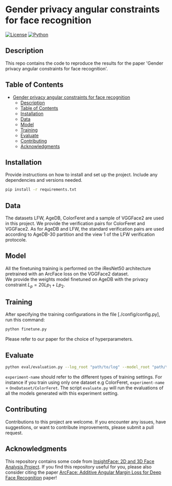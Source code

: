 # Gender privacy angular constraints for face recognition

[![License](https://img.shields.io/badge/License-MIT-yellow.svg)](https://opensource.org/licenses/MIT)
[![Python](https://img.shields.io/badge/Python-3.6%20%7C%203.7%20%7C%203.8-blue.svg)](https://www.python.org/downloads/)

## Description

This repo contains the code to reproduce the results for the paper 'Gender privacy angular constraints for face recognition'.

## Table of Contents


- [Gender privacy angular constraints for face recognition](#gender-privacy-angular-constraints-for-face-recognition)
  - [Description](#description)
  - [Table of Contents](#table-of-contents)
  - [Installation](#installation)
  - [Data](#data)
  - [Model](#model)
  - [Training](#training)
  - [Evaluate](#evaluate)
  - [Contributing](#contributing)
  - [Acknowledgments](#acknowledgments)

## Installation

Provide instructions on how to install and set up the project. Include any dependencies and versions needed.

```bash
pip install -r requirements.txt
```
## Data
The datasets LFW, AgeDB, ColorFeret and a sample of VGGFace2 are used in this project. We provide the verification pairs for ColorFeret and VGGFace2. As for AgeDB and LFW, the standard verification pairs are used according to AgeDB-30 partition and the view 1 of the LFW verification protocole.

## Model
All the finetuning training is performed on the iResNet50 architecture pretrained with an ArcFace loss on the VGGFace2 dataset.  
We provide the weights model finetuned on AgeDB with the privacy constraint $L_{p} = 20 L{p_1} + L{p_2}$.


## Training
After specifying the training configurations in the file [./config/config.py], run this command:

```bash
python finetune.py
```
Please refer to our paper for the choice of hyperparameters.
## Evaluate
```bash
python eval/evaluation.py --log_root "path/to/log" --model_root "path/to/model/directory"  --experiment-name "experimentname" --reference_pth "path/to/reference/csv/results" --pretrained_pth "path/to/pretrained/model/weights" --ft True --gpu-id 0

```
```experiment-name``` should refer to the different types of training settings. For instance if you train using only one dataset e.g ColorFeret, ```experiment-name``` = ```OneDataset/ColorFeret```. The script ```evaluate.py``` will run the evaluations of all the models generated with this experiment setting.

## Contributing

Contributions to this project are welcome. If you encounter any issues, have suggestions, or want to contribute improvements, please submit a pull request.

## Acknowledgments
 This repository contains some code from [InsightFace: 2D and 3D Face Analysis Project](https://github.com/deepinsight/insightface). If you find this repository useful for you, please also consider citing the paper [ArcFace: Additive Angular Margin Loss for Deep Face Recognition](https://ieeexplore.ieee.org/document/8953658) paper!

